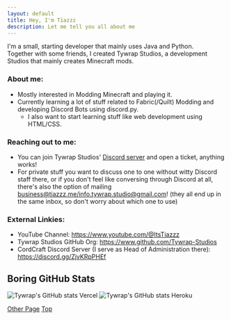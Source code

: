 ```yaml
---
layout: default
title: Hey, I'm Tiazzz
description: Let me tell you all about me
---
```


I'm a small, starting developer that mainly uses Java and Python.  
Together with some friends, I created Tywrap Studios, a development Studios that mainly creates Minecraft mods. 
### About me:
- Mostly interested in Modding Minecraft and playing it.
- Currently learning a lot of stuff related to Fabric(/Quilt) Modding and developing Discord Bots using discord.py.
  - I also want to start learning stuff like web development using HTML/CSS.  

### Reaching out to me:
- You can join Tywrap Studios' [Discord server](https://discord.gg/kcm8scfCwK) and open a ticket, anything works!  
- For private stuff you want to discuss one to one without witty Discord staff there, or if you don't feel like conversing through Discord at all, there's also the option of mailing [business@tiazzz.me](mailto:business@tiazzz.me)[/info.tywrap.studio@gmail.com](mailto:info.tywrap.studio@gmail.com)! (they all end up in the same inbox, so don't worry about which one to use)  

### External Linkies:  
- YouTube Channel: https://www.youtube.com/@ItsTiazzz  
- Tywrap Studios GitHub Org: https://www.github.com/Tywrap-Studios  
- CordCraft Discord Server (I serve as Head of Administration there): https://discord.gg/ZjvKRpPHEf  

## Boring GitHub Stats
![Tywrap's GitHub stats Vercel](https://github-readme-stats.vercel.app/api?username=ItsTiazzz&show_icons=true&theme=dracula)
![Tywrap's GitHub stats Heroku](https://github-readme-streak-stats.herokuapp.com/?user=ItsTiazzz&theme=dark)

[Other Page](./very_cool_page)
[Top](#)
